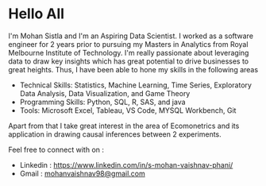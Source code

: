 # Hello All

I'm Mohan Sistla and I'm an Aspiring Data Scientist. I worked as a software engineer for 2 years prior to pursuing my Masters in Analytics from Royal Melbourne Institute of Technology. I'm really passionate about leveraging data to draw key insights which has great potential to drive businesses to great heights. Thus, I have been able to hone my skills in the following areas 

* Technical Skills: Statistics, Machine Learning, Time Series, Exploratory Data Analysis, Data Visualization, and Game Theory
* Programming Skills: Python, SQL, R, SAS, and java
* Tools: Microsoft Excel, Tableau, VS Code, MYSQL Workbench, Git 

Apart from that I take great interest in the area of Ecomonetrics and its application in drawing causal inferences between 2 experiments. 

Feel free to connect with on :
* Linkedin : https://www.linkedin.com/in/s-mohan-vaishnav-phani/
* Gmail : mohanvaishnav98@gmail.com





